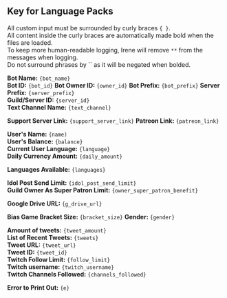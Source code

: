 ## Key for Language Packs

All custom input must be surrounded by curly braces `{ }`.  
All content inside the curly braces are automatically made bold when the files are loaded.  
To keep more human-readable logging, Irene will remove `**` from the messages when logging.  
Do not surround phrases by `` as it will be negated when bolded.  

**Bot Name:** `{bot_name}`  
**Bot ID:** `{bot_id}`
**Bot Owner ID:** `{owner_id}`
**Bot Prefix:** `{bot_prefix}`
**Server Prefix:** `{server_prefix}`  
**Guild/Server ID:** `{server_id}`  
**Text Channel Name:** `{text_channel}`  

**Support Server Link:** `{support_server_link}`
**Patreon Link:** `{patreon_link}`

**User's Name:** `{name)`  
**User's Balance:** `{balance}`  
**Current User Language:** `{language}`  
**Daily Currency Amount:** `{daily_amount}`  

**Languages Available:** `{languages}`  

**Idol Post Send Limit:** `{idol_post_send_limit}`  
**Guild Owner As Super Patron Limit:** `{owner_super_patron_benefit}`  

**Google Drive URL:** `{g_drive_url}`  

**Bias Game Bracket Size:** `{bracket_size}`
**Gender:** `{gender}`  

**Amount of tweets:** `{tweet_amount}`  
**List of Recent Tweets:** `{tweets}`  
**Tweet URL:** `{tweet_url}`  
**Tweet ID:** `{tweet_id}`  
**Twitch Follow Limit:** `{follow_limit}`  
**Twitch username:** `{twitch_username}`  
**Twitch Channels Followed:** `{channels_followed}`  

**Error to Print Out:** `{e}`  

